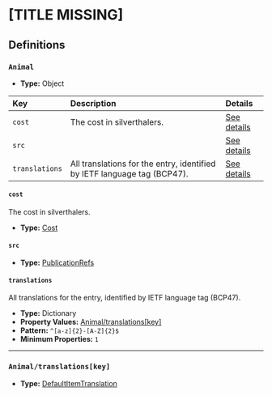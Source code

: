 # [TITLE MISSING]

## Definitions

### <a name="Animal"></a> `Animal`

- **Type:** Object

Key | Description | Details
:-- | :-- | :--
`cost` | The cost in silverthalers. | <a href="#Animal/cost">See details</a>
`src` |  | <a href="#Animal/src">See details</a>
`translations` | All translations for the entry, identified by IETF language tag (BCP47). | <a href="#Animal/translations">See details</a>

#### <a name="Animal/cost"></a> `cost`

The cost in silverthalers.

- **Type:** <a href="./_Item.md#Cost">Cost</a>

#### <a name="Animal/src"></a> `src`

- **Type:** <a href="../../source/_PublicationRef.md#PublicationRefs">PublicationRefs</a>

#### <a name="Animal/translations"></a> `translations`

All translations for the entry, identified by IETF language tag (BCP47).

- **Type:** Dictionary
- **Property Values:** <a href="#Animal/translations[key]">Animal/translations[key]</a>
- **Pattern:** `^[a-z]{2}-[A-Z]{2}$`
- **Minimum Properties:** `1`

---

### <a name="Animal/translations[key]"></a> `Animal/translations[key]`

- **Type:** <a href="./_Item.md#DefaultItemTranslation">DefaultItemTranslation</a>
